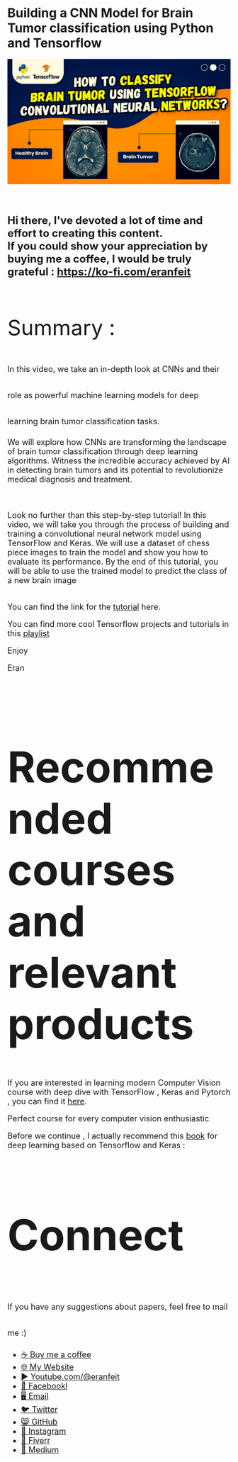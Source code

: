 # Building a CNN Model for Brain Tumor classification using Python and Tensorflow

<p align="center">
  <img width="800" src="classify brain tumor.png" "image">
</p>

##
<br/><br/> 
**<font size="5">Hi there,
I've devoted a lot of time and effort to creating this content. <br/> 
If you could show your appreciation by buying me a coffee, I would be truly grateful : https://ko-fi.com/eranfeit**

<br/><br/>
<font size= "7" >
Summary : <br/>

<font size= "4" >
In this video, we take an in-depth look at CNNs and their role as powerful machine learning models for deep learning brain tumor classification tasks. 

We will explore how CNNs are transforming the landscape of brain tumor classification through deep learning algorithms. Witness the incredible accuracy achieved by AI in detecting brain tumors and its potential to revolutionize medical diagnosis and treatment.

<br/><br/> 
Look no further than this step-by-step tutorial! In this video, we will take you through the process of building and training a convolutional neural network model using TensorFlow and Keras. We will use a dataset of chess piece images to train the model and show you how to evaluate its performance. By the end of this tutorial, you will be able to use the trained model to predict the class of a new brain image
<br/><br/> 

You can find the link for the [tutorial](https://youtu.be/-147KGbGI3g) here. 

You can find more cool Tensorflow projects and tutorials in this [playlist](https://www.youtube.com/playlist?list=PLdkryDe59y4Ze9_12JhWu3cs-lOGYwYeD)

Enjoy

Eran
<br/><br/> 

</font>

# Recommended courses and relevant products 
<font size= "4" >

If you are interested in learning modern Computer Vision course with deep dive with TensorFlow , Keras and Pytorch , you can find it [here](http://bit.ly/3HeDy1V).

Perfect course for every computer vision enthusiastic

Before we continue , I actually recommend this [book](https://amzn.to/3STWZ2N) for deep learning based on Tensorflow and Keras : 



</font>

# Connect

<font size= "4" >
If you have any suggestions about papers, feel free to mail me :)

- [☕ Buy me a coffee](https://ko-fi.com/eranfeit)
- [🌐 My Website](https://eranfeit.net)
- [▶️ Youtube.com/@eranfeit](https://www.youtube.com/channel/UCTiWJJhaH6BviSWKLJUM9sg)
- [🐙 Facebookl](https://www.facebook.com/groups/3080601358933585)
- [🖥️ Email](mailto:feitgemel@gmail.com)
- [🐦 Twitter](https://twitter.com/eran_feit )
- [😸 GitHub](https://github.com/feitgemel)
- [📸 Instagram](https://www.instagram.com/eran_feit/)
- [🤝 Fiverr ](https://www.fiverr.com/s/mB3Pbb)
- [📝 Medium ](https://medium.com/@feitgemel)


</font>

